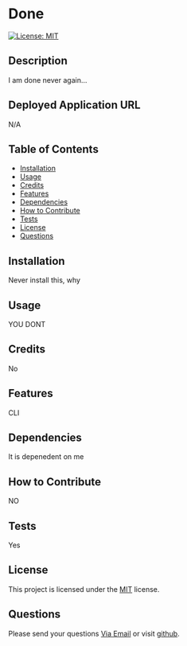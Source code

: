 # Done
    
[![License: MIT](https://img.shields.io/badge/License-MIT-yellow.svg)](https://opensource.org/licenses/MIT)
## Description
I am done never again...

## Deployed Application URL
N/A

## Table of Contents
* [Installation](#installation)
* [Usage](#usage)
* [Credits](#credits)
* [Features](#features)
* [Dependencies](#dependencies)
* [How to Contribute](#howtocontribute)
* [Tests](#tests)
* [License](#license)
* [Questions](#questions)

## Installation
Never install this, why

## Usage
YOU DONT

## Credits
No

## Features
CLI

## Dependencies
It is depenedent on me

## How to Contribute
NO

## Tests
Yes

## License 

  
This project is licensed under the [MIT](https://opensource.org/licenses/MIT) license.

## Questions
Please send your questions [Via Email](mailto:harrismhurley@icloud.com?subject=[GitHub]%20Dev%20Connect) or visit [github](https://github.com/harrismhurley).
